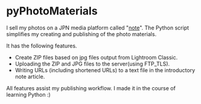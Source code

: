 # pyPhotoMaterials

I sell my photos on a JPN media platform called "[note](https://note.com/tnnamm/m/m2aa9550047ed)". The Python script simplifies my creating and publishing of the photo materials.

It has the following features.

* Create ZIP files based on jpg files output from Lightroom Classic.
* Uploading the ZIP and JPG files to the server(using FTP_TLS).
* Writing URLs (including shortened URLs) to a text file in the introductory note article.

All features assist my publishing workflow. I made it in the course of learning Python :)
